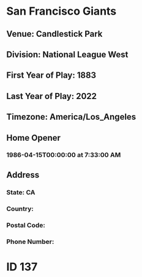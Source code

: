 # San Francisco Giants
## Venue: Candlestick Park
## Division: National League West
## First Year of Play: 1883
## Last Year of Play: 2022
## Timezone: America/Los_Angeles
## Home Opener
### 1986-04-15T00:00:00 at 7:33:00 AM
## Address
### 
### State: CA
### Country: 
### Postal Code: 
### Phone Number: 
# ID 137